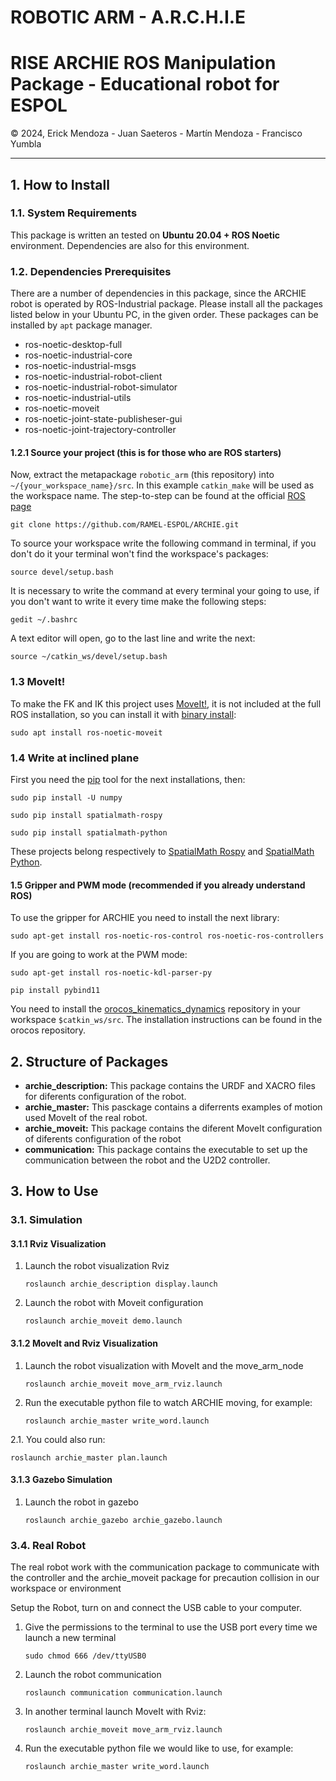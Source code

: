 # ROBOTIC ARM - A.R.C.H.I.E
<h1 style="border:none"> RISE ARCHIE ROS Manipulation Package - Educational robot for ESPOL</h1>
&copy; 2024, Erick Mendoza - Juan Saeteros - Martín Mendoza - Francisco Yumbla

<hr>

## 1. How to Install

### 1.1. System Requirements

This package is written an tested on **Ubuntu 20.04 + ROS Noetic** environment. Dependencies are also for this environment.

### 1.2. Dependencies Prerequisites

There are a number of dependencies in this package, since the ARCHIE robot is operated by ROS-Industrial package. Please install all the packages listed below in your Ubuntu PC, in the given order. These packages can be installed by `apt` package manager.

* ros-noetic-desktop-full
* ros-noetic-industrial-core
* ros-noetic-industrial-msgs
* ros-noetic-industrial-robot-client
* ros-noetic-industrial-robot-simulator
* ros-noetic-industrial-utils
* ros-noetic-moveit
* ros-noetic-joint-state-publisheser-gui
* ros-noetic-joint-trajectory-controller

#### 1.2.1 Source your project (this is for those who are ROS starters)

Now, extract the metapackage `robotic_arm` (this repository) into `~/{your_workspace_name}/src`. In this example `catkin_make` will be used as the workspace name. The step-to-step can be found at the official [ROS page](http://wiki.ros.org/catkin/Tutorials/create_a_workspace)
```
git clone https://github.com/RAMEL-ESPOL/ARCHIE.git
```
To source your workspace write the following command in terminal, if you don't do it your terminal won't find the workspace's packages:
```
source devel/setup.bash
```
It is necessary to write the command at every terminal your going to use, if you don't want to write it every time make the following steps:
```
gedit ~/.bashrc
```

A text editor will open, go to the last line and write the next:
```
source ~/catkin_ws/devel/setup.bash
```
### 1.3 MoveIt!

To make the FK and IK this project uses [MoveIt!](https://moveit.ai/), it is not included at the full ROS installation, so you can install it with [binary install](https://moveit.ai/install/):
```
sudo apt install ros-noetic-moveit 
```
### 1.4 Write at inclined plane

First you need the [pip](https://linuxize.com/post/how-to-install-pip-on-ubuntu-20.04/) tool for the next installations, then:
```
sudo pip install -U numpy
```
```
sudo pip install spatialmath-rospy
```
```
sudo pip install spatialmath-python
```

These projects belong respectively to [SpatialMath Rospy](https://pypi.org/project/spatialmath-rospy/) and [SpatialMath Python](https://pypi.org/project/spatialmath-python/).

#### 1.5 Gripper and PWM mode (recommended if you already understand ROS)
To use the gripper for ARCHIE you need to install the next library:
```
sudo apt-get install ros-noetic-ros-control ros-noetic-ros-controllers
```

If you are going to work at the PWM mode:
```
sudo apt-get install ros-noetic-kdl-parser-py
```
```
pip install pybind11
```

You need to install the [orocos_kinematics_dynamics](https://github.com/orocos/orocos_kinematics_dynamics) repository in your workspace `$catkin_ws/src`. The installation instructions can be found in the orocos repository.



## 2. Structure of Packages

* **archie_description:** This package contains the URDF and XACRO files for diferents configuration of the robot.
* **archie_master:** This pasckage contains a diferrents examples of motion used MoveIt of the real robot.
* **archie_moveit:** This package contains the diferent MoveIt configuration of diferents configuration of the robot
* **communication:** This package contains the executable to set up the communication between the robot and the U2D2 controller.

## 3. How to Use

### 3.1. Simulation

#### 3.1.1 Rviz Visualization

1. Launch the robot visualization Rviz
   ```
   roslaunch archie_description display.launch
   ```

2. Launch the robot with Moveit configuration
   ```
   roslaunch archie_moveit demo.launch
   ```

#### 3.1.2 MoveIt and Rviz Visualization

1. Launch the robot visualization with MoveIt and the move_arm_node
   ```
   roslaunch archie_moveit move_arm_rviz.launch
   ```

2. Run the executable python file to watch ARCHIE moving, for example:
   ```
   roslaunch archie_master write_word.launch
   ```
2.1. You could also run:
   ```
   roslaunch archie_master plan.launch
   ```

#### 3.1.3 Gazebo Simulation

1. Launch the robot in gazebo
   ```
   roslaunch archie_gazebo archie_gazebo.launch

   ```

### 3.4. Real Robot

The real robot work with the communication package to communicate with the controller and the archie_moveit package for precaution collision in our workspace or environment

Setup the Robot, turn on and connect the USB cable to your computer. 

1. Give the permissions to the terminal to use the USB port every time we launch a new terminal
   ```
   sudo chmod 666 /dev/ttyUSB0
   ```

2. Launch the robot communication
   ```
   roslaunch communication communication.launch
   ```

3. In another terminal launch MoveIt with Rviz:

   ```
   roslaunch archie_moveit move_arm_rviz.launch
   ```

4. Run the executable python file we would like to use, for example:
   ```
   roslaunch archie_master write_word.launch
   ```


